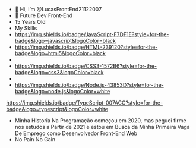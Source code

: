 - 👋 Hi, I’m @LucasFrontEnd21122007
- 👀 Future Dev Front-End
- 15 Years Old
- My Skills
- https://img.shields.io/badge/JavaScript-F7DF1E?style=for-the-badge&logo=javascript&logoColor=black
- https://img.shields.io/badge/HTML-239120?style=for-the-badge&logo=html5&logoColor=black
-
- https://img.shields.io/badge/CSS3-1572B6?style=for-the-badge&logo=css3&logoColor=black
-
- https://img.shields.io/badge/Node.js-43853D?style=for-the-badge&logo=node.js&logoColor=white

https://img.shields.io/badge/TypeScript-007ACC?style=for-the-badge&logo=typescript&logoColor=white

- Minha Historia Na Programação começou em 2020, mas peguei firme nos estudos a Partir de 2021 e estou em Busca da Minha Primeira Vaga De   Emprego como Desenvolvedor Front-End Web
- No Pain No Gain

